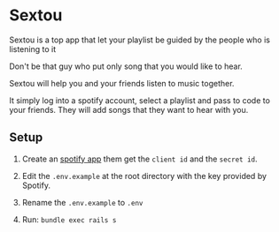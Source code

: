 # Sextou


Sextou is a top app that let your playlist be guided by the people who is listening to it


Don't be that guy who put only song that you would like to hear.

Sextou will help you and your friends listen to music together.

It simply log into a spotify account, select a playlist and pass to code to your friends. They will add songs that they want to hear with you.


## Setup

1. Create an [spotify app](https://developer.spotify.com/my-applications/#!/applications/create) them get the `client id` and the `secret id`.

2. Edit the `.env.example` at the root directory with the key provided by Spotify.

3. Rename the `.env.example` to `.env`

4. Run: `bundle exec rails s`
